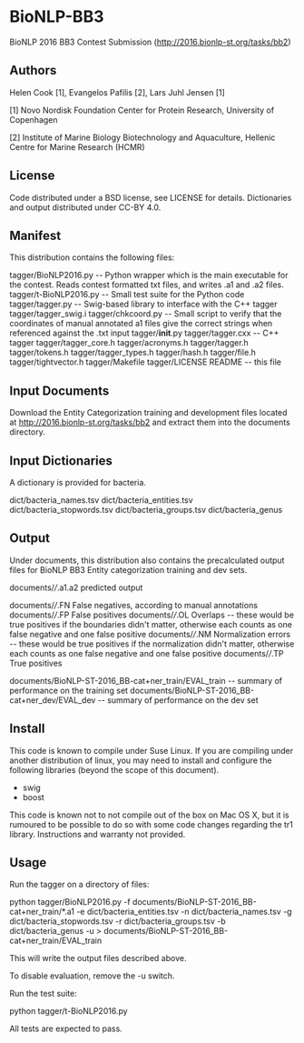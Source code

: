 # BioNLP-BB3

BioNLP 2016 BB3 Contest Submission (http://2016.bionlp-st.org/tasks/bb2)


## Authors

Helen Cook [1], Evangelos Pafilis [2], Lars Juhl Jensen [1]

[1] Novo Nordisk Foundation Center for Protein Research, University of Copenhagen

[2] Institute of Marine Biology Biotechnology and Aquaculture, Hellenic Centre for Marine Research (HCMR)




## License

Code distributed under a BSD license, see LICENSE for details.
Dictionaries and output distributed under CC-BY 4.0.



## Manifest

This distribution contains the following files:

tagger/BioNLP2016.py -- Python wrapper which is the main executable for the contest.  Reads contest formatted txt files, and writes .a1 and .a2 files.
tagger/t-BioNLP2016.py -- Small test suite for the Python code
tagger/tagger.py -- Swig-based library to interface with the C++ tagger
tagger/tagger_swig.i
tagger/chkcoord.py -- Small script to verify that the coordinates of manual annotated a1 files give the correct strings when referenced against the .txt input
tagger/__init__.py
tagger/tagger.cxx -- C++ tagger
tagger/tagger_core.h
tagger/acronyms.h
tagger/tagger.h
tagger/tokens.h
tagger/tagger_types.h
tagger/hash.h
tagger/file.h
tagger/tightvector.h
tagger/Makefile
tagger/LICENSE
README -- this file



## Input Documents

Download the Entity Categorization training and development files located at http://2016.bionlp-st.org/tasks/bb2
and extract them into the documents directory.



## Input Dictionaries

A dictionary is provided for bacteria.  

dict/bacteria_names.tsv
dict/bacteria_entities.tsv
dict/bacteria_stopwords.tsv
dict/bacteria_groups.tsv
dict/bacteria_genus


## Output

Under documents, this distribution also contains the precalculated output files for BioNLP BB3 Entity categorization training and dev sets.

documents/*/*.a1.a2 predicted output

documents/*/*.FN False negatives, according to manual annotations
documents/*/*.FP False positives
documents/*/*.OL Overlaps -- these would be true positives if the boundaries didn't matter, otherwise each counts as one false negative and one false positive
documents/*/*.NM Normalization errors -- these would be true positives if the normalization didn't matter, otherwise each counts as one false negative and one false positive
documents/*/*.TP True positives

documents/BioNLP-ST-2016_BB-cat+ner_train/EVAL_train -- summary of performance on the training set
documents/BioNLP-ST-2016_BB-cat+ner_dev/EVAL_dev -- summary of performance on the dev set


## Install 

This code is known to compile under Suse Linux.  If you are compiling under another distribution of linux, you may need to install and configure the following libraries (beyond the scope of this document).
- swig
- boost

This code is known not to not compile out of the box on Mac OS X, but it is rumoured to be possible to do so with some code changes regarding the tr1 library.  Instructions and warranty not provided. 


## Usage

Run the tagger on a directory of files:

python tagger/BioNLP2016.py -f documents/BioNLP-ST-2016_BB-cat+ner_train/*.a1 -e dict/bacteria_entities.tsv -n dict/bacteria_names.tsv -g dict/bacteria_stopwords.tsv -r dict/bacteria_groups.tsv -b dict/bacteria_genus -u > documents/BioNLP-ST-2016_BB-cat+ner_train/EVAL_train

This will write the output files described above.

To disable evaluation, remove the -u switch. 


Run the test suite:

python tagger/t-BioNLP2016.py

All tests are expected to pass.

